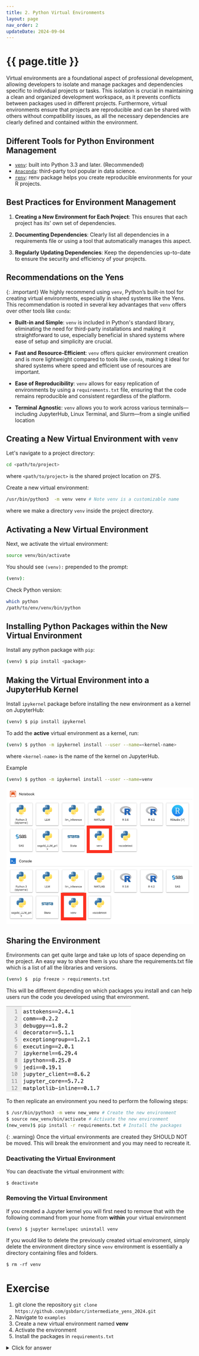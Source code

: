 ```yaml
---
title: 2. Python Virtual Environments
layout: page
nav_order: 2
updateDate: 2024-09-04
---
```





# {{ page.title }}

Virtual environments are a foundational aspect of professional development, allowing developers to isolate and manage packages and dependencies specific to individual projects or tasks. This isolation is crucial in maintaining a clean and organized development workspace, as it prevents conflicts between packages used in different projects. Furthermore, virtual environments ensure that projects are reproducible and can be shared with others without compatibility issues, as all the necessary dependencies are clearly defined and contained within the environment.

## Different Tools for Python Environment Management

* [`venv`](https://docs.python.org/3/library/venv.html): built into Python 3.3 and later. (Recommended)
* [`Anaconda`](https://www.anaconda.com/products/distribution): third-party tool popular in data science.
* [`renv`](https://rstudio.github.io/renv/articles/renv.html): renv package helps you create reproducible environments for your R projects.



## Best Practices for Environment Management

1. **Creating a New Environment for Each Project**: This ensures that each project has its' own set of dependencies.

2. **Documenting Dependencies**: Clearly list all dependencies in a requirements file or using a tool that automatically manages this aspect.

3. **Regularly Updating Dependencies**: Keep the dependencies up-to-date to ensure the security and efficiency of your projects.


## Recommendations on the Yens

{: .important}
We highly recommend using `venv`, Python’s built-in tool for creating virtual environments, especially in shared systems like the Yens. This recommendation is rooted in several key advantages that `venv` offers over other tools like `conda`:

* **Built-in and Simple**: `venv` is included in Python's standard library, eliminating the need for third-party installations and making it straightforward to use, especially beneficial in shared systems where ease of setup and simplicity are crucial.

* **Fast and Resource-Efficient**: `venv` offers quicker environment creation and is more lightweight compared to tools like `conda`, making it ideal for shared systems where speed and efficient use of resources are important.

* **Ease of Reproducibility**: `venv` allows for easy replication of environments by using a `requirements.txt` file, ensuring that the code remains reproducible and consistent regardless of the platform.

* **Terminal Agnostic**: `venv`  allows you to work across various terminals—including JupyterHub, Linux Terminal, and Slurm—from a single unified location

## Creating a New Virtual Environment with `venv`

Let's navigate to a project directory:

```bash
cd <path/to/project>
```
where `<path/to/project>` is the shared project location on ZFS.

Create a new virtual environment:

```bash
/usr/bin/python3  -m venv venv # Note venv is a customizable name
```
where we make a directory `venv` inside the project directory. 

## Activating a New Virtual Environment 

Next, we activate the virtual environment:
```bash
source venv/bin/activate
```

You should see `(venv):` prepended to the prompt: 
```bash
(venv): 
```

Check Python version:

```bash
which python
/path/to/env/venv/bin/python
```

## Installing Python Packages within the New Virtual Environment
Install any python package with `pip`:

```bash
(venv) $ pip install <package>
```


## Making the Virtual Environment into a JupyterHub Kernel 
Install `ipykernel` package before installing the new environment as a kernel on JupyterHub:

```bash
(venv) $ pip install ipykernel
```

To add the **active** virtual environment as a kernel, run:
```bash
(venv) $ python -m ipykernel install --user --name=<kernel-name>
```
where `<kernel-name>` is the name of the kernel on JupyterHub.

Example 
```bash
(venv) $ python -m ipykernel install --user --name=venv
```

![](assets/images/jupyter_venv.png)

## Sharing the Environment

Environments can get quite large and take up lots of space depending on the project. An easy way to share them is you share the requirements.txt file which is a list of all the libraries and versions. 

```bash 
(venv) $  pip freeze > requirements.txt 
```
This will be different depending on which packages you install and can help users run the code you developed using that environment.

![](assets/images/requirements.png)

To then replicate an environment you need to perform the following steps:

```bash
$ /usr/bin/python3 -m venv new_venv # Create the new environment
$ source new_venv/bin/activate # Activate the new environment
(new_venv)$ pip install -r requirements.txt # Install the packages
```

{: .warning}
Once the virtual environments are created they SHOULD NOT be moved. This will break the environment and you may need to recreate it.


### Deactivating the Virtual Environment
You can deactivate the virtual environment with:
```
$ deactivate
```

### Removing the Virtual Environment
If you created a Jupyter kernel you will first need to remove that with the following command from your home from **within** your virtual environment

```bash 
(venv) $ jupyter kernelspec uninstall venv
```


If you would like to delete the previously created virtual enviroment, simply delete the environment directory since `venv` environment is essentially a directory containing files and folders. 

```
$ rm -rf venv
```

# Exercise
1. git clone the repository `git clone https://github.com/gsbdarc/intermediate_yens_2024.git`
2. Navigate to `examples`
3. Create a new virtual environment named **venv**
4. Activate the environment
5. Install the packages in `requirements.txt`

<details>
<summary>Click for answer</summary>
<div class="language-bash highlighter-rouge">
<pre class="highlight"><code>
<span class="nv">$ </span><span class="nb">cd examples</span>
<span class="nv">$ </span><span class="nb">/usr/bin/python3 -m venv venv</span>
<span class="nv">$ </span><span class="nb">source venv/bin/activate</span>
<span class="nv">(venv) $ </span><span class="nb">pip install -r requirements.txt</span>
</code></pre>
</div>
</details>
